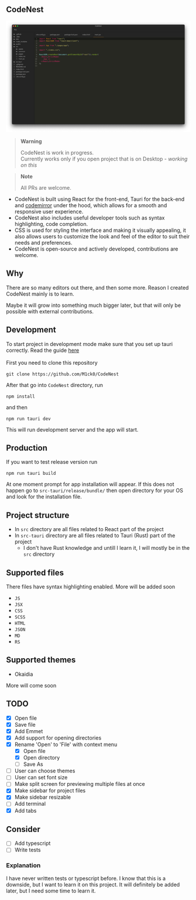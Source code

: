 ## CodeNest

![Editor](./public/editor.png)

> **Warning**
>
> CodeNest is work in progress.
> \
> Currently works only if you open project that is on Desktop - _working on this_

> **Note**
> 
>  All PRs are welcome.

- CodeNest is built using React for the front-end, Tauri for the back-end and [codemirror](https://codemirror.net/) under the hood, which allows for a smooth and responsive user experience.
- CodeNest also includes useful developer tools such as syntax highlighting, code completion.
- CSS is used for styling the interface and making it visually appealing, it also allows users to customize the look and feel of the editor to suit their needs and preferences.
- CodeNest is open-source and actively developed, contributions are welcome.

## Why
There are so many editors out there, and then some more. Reason I created CodeNest mainly is to learn.

Maybe it will grow into something much bigger later, but that will only be possible with external
contributions.

## Development
To start project in development mode make sure that you set up tauri correctly. Read the guide [here](https://tauri.app/v1/guides/getting-started/prerequisites)
\
\
First you need to clone this repository
```
git clone https://github.com/M1ck0/CodeNest
```
After that go into `CodeNest` directory, run
```
npm install
``` 
and then 
```
npm run tauri dev
```
This will run development server and the app will start.

## Production
If you want to test release version run
```
npm run tauri build
```
At one moment prompt for app installation will appear. If this does not happen go to `src-tauri/release/bundle/` 
then open directory for your OS and look for the installation file.

## Project structure
- In `src` directory are all files related to React part of the project
- In `src-tauri` directory are all files related to Tauri (Rust) part of the project
  - I don't have Rust knowledge and untill I learn it, I will mostly be in the `src` directory

## Supported files
There files have syntax highlighting enabled. More will be added soon
- `JS`
- `JSX`
- `CSS`
- `SCSS`
- `HTML`
- `JSON`
- `MD`
- `RS`

## Supported themes
- Okaidia

More will come soon

## TODO
- [x] Open file
- [x] Save file
- [x] Add Emmet
- [x] Add support for opening directories
- [x] Rename 'Open' to 'File' with context menu
    - [x] Open file
    - [x] Open directory
    - [ ] Save As
- [ ] User can choose themes
- [ ] User can set font size
- [ ] Make split screen for previewing multiple files at once
- [x] Make sidebar for project files
- [x] Make sidebar resizable
- [ ] Add terminal
- [x] Add tabs

## Consider
- [ ] Add typescript
- [ ] Write tests

### Explanation
I have never written tests or typescript before. I know that this is a downside,
but I want to learn it on this project. It will definitely be added later, but I need
some time to learn it.
